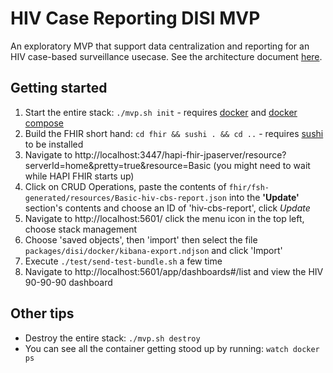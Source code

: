 # HIV Case Reporting DISI MVP

An exploratory MVP that support data centralization and reporting for an HIV case-based surveillance usecase. See the architecture document [here](https://docs.google.com/document/d/1-gPPDLbwFLlSI7VsYKCKlMIFLDqEkpD9x85h1OnmZew/edit#heading=h.nfb6t6sppokf).
## Getting started

1. Start the entire stack: `./mvp.sh init` - requires [docker](https://docs.docker.com/get-docker/) and [docker compose](https://docs.docker.com/compose/install/)
2. Build the FHIR short hand: `cd fhir && sushi . && cd ..` - requires [sushi](https://fshschool.org/docs/sushi/installation/) to be installed
3. Navigate to http://localhost:3447/hapi-fhir-jpaserver/resource?serverId=home&pretty=true&resource=Basic (you might need to wait while HAPI FHIR starts up)
4. Click on CRUD Operations, paste the contents of `fhir/fsh-generated/resources/Basic-hiv-cbs-report.json` into the **'Update'** section's contents and choose an ID of 'hiv-cbs-report', click _Update_
5. Navigate to http://localhost:5601/ click the menu icon in the top left, choose stack management
6. Choose 'saved objects', then 'import' then select the file `packages/disi/docker/kibana-export.ndjson` and click 'Import'
7. Execute `./test/send-test-bundle.sh` a few time
8. Navigate to http://localhost:5601/app/dashboards#/list and view the HIV 90-90-90 dashboard

## Other tips
* Destroy the entire stack: `./mvp.sh destroy`
* You can see all the container getting stood up by running: `watch docker ps`
